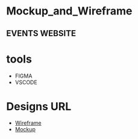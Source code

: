 # Mockup_and_Wireframe
## EVENTS WEBSITE 
# tools
- FIGMA
- VSCODE
# Designs URL 
- [ Wireframe](https://www.figma.com/file/HywNLJqgA6bCAfOs3kZpJy/events-websites-wierfreame?type=design&mode=design&t=YkQhJNmn9nHsrhie-0)
- [ Mockup ](https://www.figma.com/file/4OAwTVORPV7IcRaN9uPsbI/website-mockup?type=design&node-id=0-1&mode=design&t=YkQhJNmn9nHsrhie-0)

